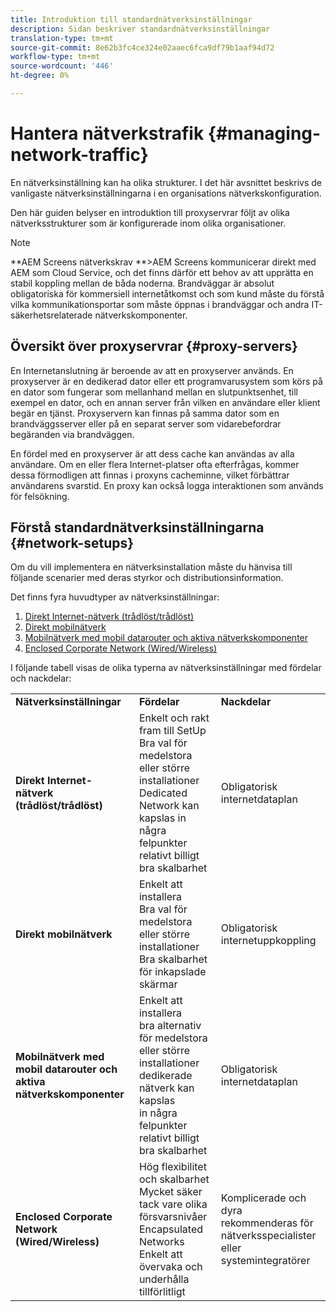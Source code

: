 ```yaml
---
title: Introduktion till standardnätverksinställningar
description: Sidan beskriver standardnätverksinställningar
translation-type: tm+mt
source-git-commit: 8e62b3fc4ce324e02aaec6fca9df79b1aaf94d72
workflow-type: tm+mt
source-wordcount: '446'
ht-degree: 0%

---
```



# Hantera nätverkstrafik {#managing-network-traffic}

En nätverksinställning kan ha olika strukturer. I det här avsnittet beskrivs de vanligaste nätverksinställningarna i en organisations nätverkskonfiguration.

Den här guiden belyser en introduktion till proxyservrar följt av olika nätverksstrukturer som är konfigurerade inom olika organisationer.

>[!NOTE]
>**AEM Screens nätverkskrav **>AEM Screens kommunicerar direkt med AEM som Cloud Service, och det finns därför ett behov av att upprätta en stabil koppling mellan de båda noderna. Brandväggar är absolut obligatoriska för kommersiell internetåtkomst och som kund måste du förstå vilka kommunikationsportar som måste öppnas i brandväggar och andra IT-säkerhetsrelaterade nätverkskomponenter.

## Översikt över proxyservrar {#proxy-servers}

En Internetanslutning är beroende av att en proxyserver används. En proxyserver är en dedikerad dator eller ett programvarusystem som körs på en dator som fungerar som mellanhand mellan en slutpunktsenhet, till exempel en dator, och en annan server från vilken en användare eller klient begär en tjänst. Proxyservern kan finnas på samma dator som en brandväggsserver eller på en separat server som vidarebefordrar begäranden via brandväggen.

En fördel med en proxyserver är att dess cache kan användas av alla användare. Om en eller flera Internet-platser ofta efterfrågas, kommer dessa förmodligen att finnas i proxyns cacheminne, vilket förbättrar användarens svarstid. En proxy kan också logga interaktionen som används för felsökning.

## Förstå standardnätverksinställningarna {#network-setups}

Om du vill implementera en nätverksinstallation måste du hänvisa till följande scenarier med deras styrkor och distributionsinformation.

Det finns fyra huvudtyper av nätverksinställningar:

1. [Direkt Internet-nätverk (trådlöst/trådlöst)](/help/using/direct-internet-network.md)
1. [Direkt mobilnätverk](/help/using/mobile-network.md)
1. [Mobilnätverk med mobil datarouter och aktiva nätverkskomponenter](/help/using/mobile-network-router.md)
1. [Enclosed Corporate Network (Wired/Wireless)](/help/using/enclosed-corporate-network.md)

I följande tabell visas de olika typerna av nätverksinställningar med fördelar och nackdelar:

<table>
 <tbody>
  <tr>
   <td><strong>Nätverksinställningar</strong></td>
   <td><strong>Fördelar</strong></td>
   <td><strong>Nackdelar</strong></td>
  </tr>
  <tr>
   <td><strong>Direkt Internet-nätverk (trådlöst/trådlöst)</strong></td>
   <td>Enkelt och rakt fram till SetUp<br>Bra val för medelstora eller större installationer<br>Dedicated Network kan kapslas in<br>några felpunkter<br>relativt billigt<br>bra skalbarhet</td>
   <td>Obligatorisk internetdataplan </td>
  </tr>
    <tr>
   <td><strong>Direkt mobilnätverk</strong></td>
   <td>Enkelt att installera<br>Bra val för medelstora eller större installationer<br>Bra skalbarhet<br>för inkapslade skärmar
</td>
   <td>Obligatorisk internetuppkoppling</td>
  </tr>
    <tr>
<tr>
   <td><strong>Mobilnätverk med mobil datarouter och aktiva nätverkskomponenter</strong></td>
   <td>Enkelt att installera<br>bra alternativ för medelstora eller större installationer<br>dedikerade nätverk kan kapslas<br>in några felpunkter<br>relativt billigt<br>bra skalbarhet</br></td>
   <td>Obligatorisk internetdataplan</td>
  </tr>
    <tr>

<td><strong>Enclosed Corporate Network (Wired/Wireless)</strong></td>
   <td>Hög flexibilitet och skalbarhet<br>Mycket säker tack vare olika försvarsnivåer<br>Encapsulated Networks<br>Enkelt att övervaka och underhålla<br>tillförlitligt</td>
   <td>Komplicerade och dyra<br>rekommenderas för nätverksspecialister eller systemintegratörer</td>
  </tr>
  </tr>
 </tbody>
</table>


